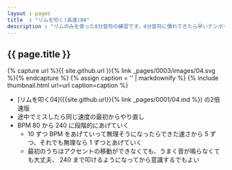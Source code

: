 ```yaml
---
layout : pages
title  : "リムを叩く(高速)04"
description : "リムのみを使った8分音符の練習です。4分音符に慣れてきたら早いテンポも刻んでみましょう。"
---
```


## {{ page.title }}

{% capture url %}{{ site.github.url }}{% link _pages/0003/images/04.svg %}{% endcapture %}
{% assign caption = '' | markdownify %}
{% include thumbnail.html url=url caption=caption %}


* [リムを叩く04]({{site.github.url}}{% link _pages/0001/04.md %}) の2倍速版
* 途中でミスしたら同じ速度の最初からやり直し
* BPM 80 から 240 に段階的にあげていく
  * 10 ずつ BPM をあげていって無理そうになったらできた速さから 5 ずつ、それでも無理なら 1 ずつとあげていく
  * 最初のうちはアクセントの移動ができなくても、うまく音が鳴らなくても大丈夫、 240 まで叩けるようになってから意識するでもよい